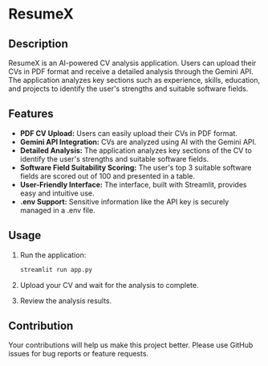 # ResumeX

## Description

ResumeX is an AI-powered CV analysis application. Users can upload their CVs in PDF format and receive a detailed analysis through the Gemini API. The application analyzes key sections such as experience, skills, education, and projects to identify the user's strengths and suitable software fields.

## Features

* **PDF CV Upload:** Users can easily upload their CVs in PDF format.
* **Gemini API Integration:** CVs are analyzed using AI with the Gemini API.
* **Detailed Analysis:** The application analyzes key sections of the CV to identify the user's strengths and suitable software fields.
* **Software Field Suitability Scoring:** The user's top 3 suitable software fields are scored out of 100 and presented in a table.
* **User-Friendly Interface:** The interface, built with Streamlit, provides easy and intuitive use.
* **.env Support:** Sensitive information like the API key is securely managed in a .env file.

## Usage

1.  Run the application:

    ```bash
    streamlit run app.py
    ```

2.  Upload your CV and wait for the analysis to complete.
3.  Review the analysis results.

## Contribution

Your contributions will help us make this project better. Please use GitHub issues for bug reports or feature requests.
